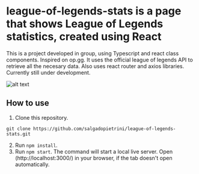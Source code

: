 # league-of-legends-stats is a page that shows League of Legends statistics, created using React 

This is a project developed in group, using Typescript and react class components. Inspired on op.gg.
It uses the official league of legends API to retrieve all the necesary data. Also uses react router and axios libraries.
Currently still under development.


![alt text](https://i.ibb.co/CJhVNH4/lolLG.png)

## How to use

1. Clone this repository.

```
git clone https://github.com/salgadopietrini/league-of-legends-stats.git
```

2. Run `npm install`.
3. Run `npm start`. The command will start a local live server. Open (http://localhost:3000/) in your browser, if the tab doesn't open automatically.


